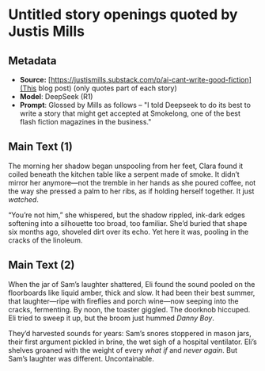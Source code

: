 # Untitled story openings quoted by Justis Mills

## Metadata

- **Source:** [https://justismills.substack.com/p/ai-cant-write-good-fiction](This blog post) (only quotes part of each story)
- **Model**: DeepSeek (R1)
- **Prompt**: Glossed by Mills as follows – "I told Deepseek to do its best to write a story that might get accepted at Smokelong, one of the best flash fiction magazines in the business."


## Main Text (1)

The morning her shadow began unspooling from her feet, Clara found it coiled beneath the kitchen table like a serpent made of smoke. It didn’t mirror her anymore—not the tremble in her hands as she poured coffee, not the way she pressed a palm to her ribs, as if holding herself together. It just _watched_.

“You’re not him,” she whispered, but the shadow rippled, ink-dark edges softening into a silhouette too broad, too familiar. She’d buried that shape six months ago, shoveled dirt over its echo. Yet here it was, pooling in the cracks of the linoleum.

## Main Text (2)

When the jar of Sam’s laughter shattered, Eli found the sound pooled on the floorboards like liquid amber, thick and slow. It had been their best summer, that laughter—ripe with fireflies and porch wine—now seeping into the cracks, fermenting. By noon, the toaster giggled. The doorknob hiccuped. Eli tried to sweep it up, but the broom just hummed _Danny Boy_.

They’d harvested sounds for years: Sam’s snores stoppered in mason jars, their first argument pickled in brine, the wet sigh of a hospital ventilator. Eli’s shelves groaned with the weight of every _what if_ and _never again_. But Sam’s laughter was different. Uncontainable.